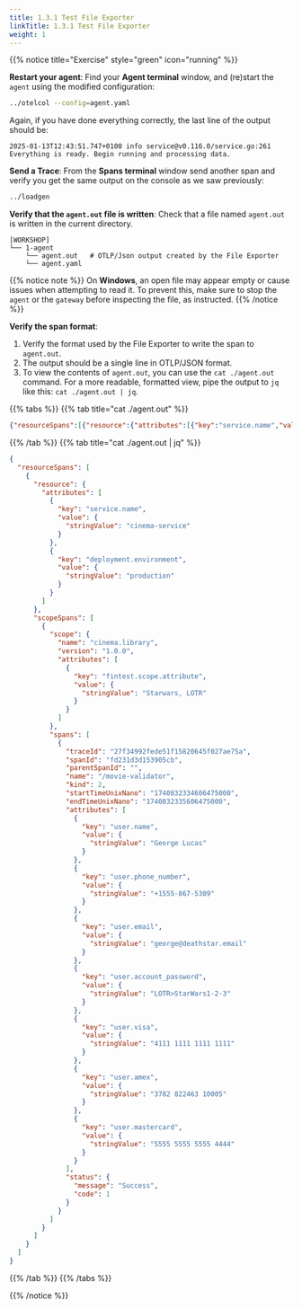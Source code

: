```yaml
---
title: 1.3.1 Test File Exporter
linkTitle: 1.3.1 Test File Exporter
weight: 1
---
```


{{% notice title="Exercise" style="green" icon="running" %}}

**Restart your agent**: Find your **Agent terminal** window, and (re)start the `agent` using the modified configuration:

```sh { title="Agent" }
../otelcol --config=agent.yaml
```

Again, if you have done everything correctly, the last line of the output should be:

```text
2025-01-13T12:43:51.747+0100 info service@v0.116.0/service.go:261 Everything is ready. Begin running and processing data.
```

**Send a Trace**: From the **Spans terminal** window send another span and verify you get the same output on the console as we saw previously:

```bash
../loadgen
```

**Verify that the `agent.out` file is written**: Check that a file named `agent.out` is written in the current directory.

```text { title="Updated Directory Structure" }
[WORKSHOP]
└── 1-agent
    └── agent.out   # OTLP/Json output created by the File Exporter
    └── agent.yaml
```

{{% notice note %}}
On **Windows**, an open file may appear empty or cause issues when attempting to read it. To prevent this, make sure to stop the `agent` or the `gateway` before inspecting the file, as instructed.
{{% /notice %}}

**Verify the span format**:

1. Verify the format used by the File Exporter to write the span to `agent.out`.  
2. The output should be a single line in OTLP/JSON format.  
3. To view the contents of `agent.out`, you can use the `cat ./agent.out` command. For a more readable, formatted view, pipe the output to `jq` like this: `cat ./agent.out | jq`.

{{% tabs %}}
{{% tab title="cat ./agent.out" %}}

```json
{"resourceSpans":[{"resource":{"attributes":[{"key":"service.name","value":{"stringValue":"cinema-service"}},{"key":"deployment.environment","value":{"stringValue":"production"}}]},"scopeSpans":[{"scope":{"name":"cinema.library","version":"1.0.0","attributes":[{"key":"fintest.scope.attribute","value":{"stringValue":"Starwars, LOTR"}}]},"spans":[{"traceId":"27f34992fede51f15820645f027ae75a","spanId":"fd231d3d153905cb","parentSpanId":"","name":"/movie-validator","kind":2,"startTimeUnixNano":"1740832334606475000","endTimeUnixNano":"1740832335606475000","attributes":[{"key":"user.name","value":{"stringValue":"George Lucas"}},{"key":"user.phone_number","value":{"stringValue":"+1555-867-5309"}},{"key":"user.email","value":{"stringValue":"george@deathstar.email"}},{"key":"user.account_password","value":{"stringValue":"LOTR\u003eStarWars1-2-3"}},{"key":"user.visa","value":{"stringValue":"4111 1111 1111 1111"}},{"key":"user.amex","value":{"stringValue":"3782 822463 10005"}},{"key":"user.mastercard","value":{"stringValue":"5555 5555 5555 4444"}}],"status":{"message":"Success","code":1}}]}]}]}
```

{{% /tab %}}
{{% tab title="cat ./agent.out | jq" %}}

```json
{
  "resourceSpans": [
    {
      "resource": {
        "attributes": [
          {
            "key": "service.name",
            "value": {
              "stringValue": "cinema-service"
            }
          },
          {
            "key": "deployment.environment",
            "value": {
              "stringValue": "production"
            }
          }
        ]
      },
      "scopeSpans": [
        {
          "scope": {
            "name": "cinema.library",
            "version": "1.0.0",
            "attributes": [
              {
                "key": "fintest.scope.attribute",
                "value": {
                  "stringValue": "Starwars, LOTR"
                }
              }
            ]
          },
          "spans": [
            {
              "traceId": "27f34992fede51f15820645f027ae75a",
              "spanId": "fd231d3d153905cb",
              "parentSpanId": "",
              "name": "/movie-validator",
              "kind": 2,
              "startTimeUnixNano": "1740832334606475000",
              "endTimeUnixNano": "1740832335606475000",
              "attributes": [
                {
                  "key": "user.name",
                  "value": {
                    "stringValue": "George Lucas"
                  }
                },
                {
                  "key": "user.phone_number",
                  "value": {
                    "stringValue": "+1555-867-5309"
                  }
                },
                {
                  "key": "user.email",
                  "value": {
                    "stringValue": "george@deathstar.email"
                  }
                },
                {
                  "key": "user.account_password",
                  "value": {
                    "stringValue": "LOTR>StarWars1-2-3"
                  }
                },
                {
                  "key": "user.visa",
                  "value": {
                    "stringValue": "4111 1111 1111 1111"
                  }
                },
                {
                  "key": "user.amex",
                  "value": {
                    "stringValue": "3782 822463 10005"
                  }
                },
                {
                  "key": "user.mastercard",
                  "value": {
                    "stringValue": "5555 5555 5555 4444"
                  }
                }
              ],
              "status": {
                "message": "Success",
                "code": 1
              }
            }
          ]
        }
      ]
    }
  ]
}
```

{{% /tab %}}
{{% /tabs %}}

{{% /notice %}}
